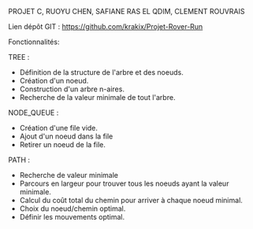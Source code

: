 ﻿PROJET C, RUOYU CHEN, SAFIANE RAS EL QDIM, CLEMENT ROUVRAIS

Lien dépôt GIT : https://github.com/krakix/Projet-Rover-Run

Fonctionnalités:

TREE :

- Définition de la structure de l'arbre et des noeuds.
- Création d'un noeud.
- Construction d'un arbre n-aires.
- Recherche de la valeur minimale de tout l'arbre.

NODE\_QUEUE :

- Création d'une file vide.
- Ajout d'un noeud dans la file
- Retirer un noeud de la file.

PATH :

- Recherche de valeur minimale
- Parcours en largeur pour trouver tous les noeuds ayant la valeur minimale.
- Calcul du coût total du chemin pour arriver à chaque noeud minimal.
- Choix du noeud/chemin optimal.
- Définir les mouvements optimal.



